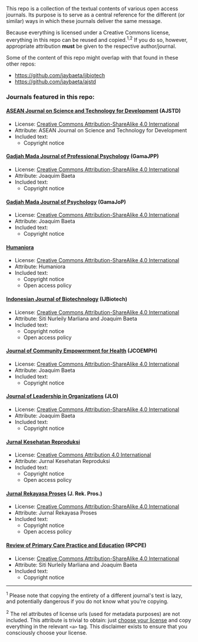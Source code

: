 This repo is a collection of the textual contents of various open access journals. Its purpose is to serve as a central reference for the different (or similar) ways in which these journals deliver the same message. 

Because everything is licensed under a Creative Commons license, everything in this repo can be reused and copied.<sup>1,2</sup> If you do so, however, appropriate attribution **must** be given to the respective author/journal.

Some of the content of this repo might overlap with that found in these other repos:

- https://github.com/jaybaeta/ijbiotech
- https://github.com/jaybaeta/ajstd

### Journals featured in this repo:

#### [ASEAN Journal on Science and Technology for Development](http://ajstd.org) (AJSTD)
- License: [Creative Commons Attribution-ShareAlike 4.0 International](https://creativecommons.org/licenses/by-sa/4.0/)
- Attribute: ASEAN Journal on Science and Technology for Development
- Included text:
  + Copyright notice

#### [Gadjah Mada Journal of Professional Psychology](https://jurnal.ugm.ac.id/gamajpp) (GamaJPP)
- License: [Creative Commons Attribution-ShareAlike 4.0 International](https://creativecommons.org/licenses/by-sa/4.0/)
- Attribute: Joaquim Baeta
- Included text:
  + Copyright notice

#### [Gadjah Mada Journal of Psychology](https://jurnal.ugm.ac.id/gamajop) (GamaJoP)
- License: [Creative Commons Attribution-ShareAlike 4.0 International](https://creativecommons.org/licenses/by-sa/4.0/)
- Attribute: Joaquim Baeta
- Included text:
  + Copyright notice

#### [Humaniora](https://jurnal.ugm.ac.id/jurnal-humaniora)
- License: [Creative Commons Attribution-ShareAlike 4.0 International](https://creativecommons.org/licenses/by-sa/4.0/)
- Attribute: Humaniora
- Included text:
  + Copyright notice
  + Open access policy 

#### [Indonesian Journal of Biotechnology](https://jurnal.ugm.ac.id/ijbiotech) (IJBiotech)
- License: [Creative Commons Attribution-ShareAlike 4.0 International](https://creativecommons.org/licenses/by-sa/4.0/)
- Attribute: Siti Nurleily Marliana and Joaquim Baeta
- Included text:
  + Copyright notice
  + Open access policy 

#### [Journal of Community Empowerment for Health](https://jurnal.ugm.ac.id/jcoemph) (JCOEMPH)
- License: [Creative Commons Attribution-ShareAlike 4.0 International](https://creativecommons.org/licenses/by-sa/4.0/)
- Attribute: Joaquim Baeta
- Included text:
  + Copyright notice

#### [Journal of Leadership in Organizations](https://jurnal.ugm.ac.id/leadership) (JLO)
- License: [Creative Commons Attribution-ShareAlike 4.0 International](https://creativecommons.org/licenses/by-sa/4.0/)
- Attribute: Joaquim Baeta
- Included text:
  + Copyright notice

#### [Jurnal Kesehatan Reproduksi](https://jurnal.ugm.ac.id/jkr)
- License: [Creative Commons Attribution 4.0 International](https://creativecommons.org/licenses/by/4.0/)
- Attribute: Jurnal Kesehatan Reproduksi
- Included text:
  + Copyright notice
  + Open access policy 

#### [Jurnal Rekayasa Proses](https://jurnal.ugm.ac.id/jrekpros) (J. Rek. Pros.)
- License: [Creative Commons Attribution-ShareAlike 4.0 International](https://creativecommons.org/licenses/by-sa/4.0/)
- Attribute: Jurnal Rekayasa Proses
- Included text:
  + Copyright notice
  + Open access policy 

#### [Review of Primary Care Practice and Education](https://jurnal.ugm.ac.id/rpcpe) (RPCPE)
- License: [Creative Commons Attribution-ShareAlike 4.0 International](https://creativecommons.org/licenses/by-sa/4.0/)
- Attribute: Siti Nurleily Marliana and Joaquim Baeta
- Included text:
  + Copyright notice

---

<sup>1</sup> Please note that copying the entirety of a different journal's text is lazy, and potentially dangerous if you do not know what you're copying.

<sup>2</sup> The rel attributes of license urls (used for metadata purposes) are not included. This attribute is trivial to obtain: just [choose your license](https://creativecommons.org/choose/) and copy everything in the relevant `<a>` tag. This disclaimer exists to ensure that you consciously choose your license.
